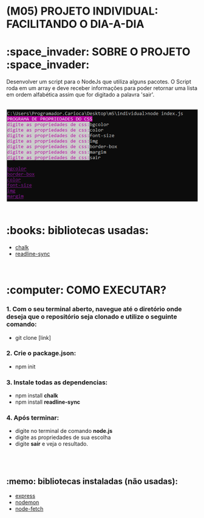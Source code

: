 <h1>(M05) PROJETO INDIVIDUAL: FACILITANDO O DIA-A-DIA</h1>
<h1>:space_invader: SOBRE O PROJETO :space_invader: </h1>
<p> Desenvolver um script para o NodeJs que utiliza alguns pacotes. O Script roda em um array e deve receber informações para poder retornar uma lista em ordem alfabética assim que for digitado a palavra 'sair'. </p><br>
<div align="center"><img src="https://github.com/liracass/node-individual/blob/main/img/node-js.PNG?raw=true"></div><br>
<h1>:books: bibliotecas usadas:</h1>
<ul>
<li><a href="https://www.npmjs.com/package/chalk">chalk </a> </li>
<li><a href="https://www.npmjs.com/package/readline-sync">readline-sync </a> </li>
</ul><br>
<h1>:computer: COMO EXECUTAR?</h1>
<h3>1. Com o seu terminal aberto, navegue até o diretório onde deseja que o repositório seja clonado e utilize o seguinte comando:</h3>
<ul><li> git clone [link]</li></ul>
<h3>2. Crie o package.json:</h3>
<ul><li> npm init</li></ul>
<h3>3. Instale todas as dependencias:</h3><ul>
<li> npm install <b>chalk</b></li>
<li> npm install <b>readline-sync</b></li></ul>
<h3>4. Após terminar: </h3><ul><li>
digite no terminal de comando <b>node.js</b></li>
<li>digite as propriedades de sua escolha</li>
<li>digite <b>sair</b> e veja o resultado.</li></ul>

<br><br>
<h2>:memo: bibliotecas instaladas (não usadas):</h2>
<ul>
<li><a href="https://www.npmjs.com/package/express">express</a></li>
<li><a href="https://www.npmjs.com/package/nodemon">nodemon</a></li>
<li><a href="https://www.npmjs.com/package/node-fetch">node-fetch</a></li>
</ul>
